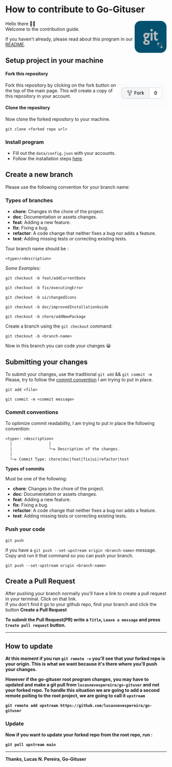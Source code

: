 # How to contribute to Go-Gituser

<img align="right" width="100" src="assets/logo.png" alt="fork this repository" />

Hello there 👋🏼 <br>
Welcome to the contribution guide.

If you haven't already, please read about this program in our [README](README.md).

## Setup project in your machine

#### Fork this repository

<img align="right" width="150" src="assets/fork.png" alt="fork repository" />

Fork this repository by clicking on the fork button on the top of the main page.
This will create a copy of this repository in your account.

#### Clone the repository

Now clone the forked repository to your machine.

```
git clone <forked repo url>
```

### Install program

- Fill out the `data/config.json` with your accounts.
- Follow the installation steps [here](MACOS_PATH.md).

## Create a new branch

Please use the following convention for your branch name:

### Types of branches

- **chore**: Changes in the chore of the project.
- **doc**: Documentation or assets changes.
- **feat**: Adding a new feature.
- **fix**: Fixing a bug.
- **refactor**: A code change that neither fixes a bug nor adds a feature.
- **test**: Adding missing tests or correcting existing tests.

Tour branch name should be :

```
<type>/<description>
```

<em> Some Examples: </em>

```
git checkout -b feat/addCurrentDate
```

```
git checkout -b fix/executingError
```

```
git checkout -b ui/changedIcons
```

```
git checkout -b doc/improvedInstallationGuide
```

```
git checkout -b chore/addNewPackage
```

Create a branch using the `git checkout` command:

```
git checkout -b <branch-name>
```

Now in this branch you can code your changes 😀

## Submitting your changes

To submit your changes, use the traditional `git add` && `git commit -m`
Please, try to follow the [commit convention](#Commit-conventions) I am trying to put in place.

```
git add <file>
```

```
git commit -m <commit message>
```

### Commit conventions

To optimize commit readability, I am trying to put in place the following convention:

```
<type>: <description>
  │                │
  │                └─⫸ Description of the changes.
  │
  └─⫸ Commit Type: chore|doc|feat|fix|ui|refactor|test
```

<b>Types of commits </b>

Must be one of the following:

- **chore**: Changes in the chore of the project.
- **doc**: Documentation or assets changes.
- **feat**: Adding a new feature.
- **fix**: Fixing a bug.
- **refactor**: A code change that neither fixes a bug nor adds a feature.
- **test**: Adding missing tests or correcting existing tests.

### Push your code

```
git push
```

If you have a `git push --set-upstream origin <branch-name>` message. Copy and run it that command so you can push your branch.

```
git push --set-upstream origin <branch-name>
```

## Create a Pull Request

After pushing your branch normally you'll have a link to create a pull request in your terminal. Click on that link. <br>
If you don't find it go to your github repo, find your branch and click the button <b>Create a Pull Request<b>

To submit the Pull Request(PR) write a `Title`, `Leave a message` and press `Create pull request` button.

<hr>

## How to update

At this moment if you run `git remote -v` you'll see that your forked repo is your origin. This is what we want because it's there where you'll push your changes.

However if the <b> go-gituser </b> root program changes, you may have to updated and make a git pull from `lucasnevespereira/go-gituser` and not your forked repo.
To handle this situation we are going to add a second remote poiting to the root project, we are going to call it `upstream`

```
git remote add upstream https://github.com/lucasnevespereira/go-gituser
```

### Update

Now if you want to update your forked repo from the root repo, run :

```
git pull upstream main
```

<hr>

Thanks,
Lucas N. Pereira, Go-Gituser

